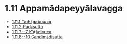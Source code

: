 # 1.11 Appamādapeyyālavagga

* [1.11.1 Tathāgatasutta](1.11/1.11.1.md)
* [1.11.2 Padasutta](1.11/1.11.2.md)
* [1.11.3--7 Kūṭādisutta](1.11/1.11.3--7.md)
* [1.11.8--10 Candimādisutta](1.11/1.11.8--10.md)
